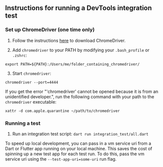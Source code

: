 ## Instructions for running a DevTools integration test

### Set up ChromeDriver (one time only)

1. Follow the instructions [here](https://docs.flutter.dev/cookbook/testing/integration/introduction#5b-web) to download ChromeDriver.

2. Add `chromedriver` to your PATH by modifying your `.bash_profile` or `.zshrc`:

```
export PATH=${PATH}:/Users/me/folder_containing_chromedriver/
```

3. Start `chromedriver`:

```
chromedriver --port=4444
```

If you get the error "'chromedriver' cannot be opened because it is from an unidentified developer.", run the following command with your path to the `chromedriver` executable:

```
xattr -d com.apple.quarantine ~/path/to/chromedriver
```

### Running a test

1. Run an integration test script: `dart run integration_test/all.dart`

To speed up local development, you can pass in a vm service uri from a Dart or Flutter app running on
your local machine. This saves the cost of spinning up a new test app for each test run. To do this,
pass the vm service uri using the `--test-app-uri=some-uri` run flag.

